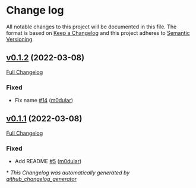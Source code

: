 # Change log

All notable changes to this project will be documented in this file. The format is based on [Keep a Changelog](http://keepachangelog.com/en/1.0.0/) and this project adheres to [Semantic Versioning](http://semver.org).

## [v0.1.2](https://github.com/puppetlabs/puppet_operational_dashboards/tree/v0.1.2) (2022-03-08)

[Full Changelog](https://github.com/puppetlabs/puppet_operational_dashboards/compare/v0.1.1...v0.1.2)

### Fixed

- Fix name [\#14](https://github.com/puppetlabs/puppet_operational_dashboards/pull/14) ([m0dular](https://github.com/m0dular))

## [v0.1.1](https://github.com/puppetlabs/puppet_operational_dashboards/tree/v0.1.1) (2022-03-08)

[Full Changelog](https://github.com/puppetlabs/puppet_operational_dashboards/compare/d9a8f5e0fcdd1a64d95fec8a39eda863c0697e0e...v0.1.1)

### Fixed

- Add README [\#5](https://github.com/puppetlabs/puppet_operational_dashboards/pull/5) ([m0dular](https://github.com/m0dular))



\* *This Changelog was automatically generated by [github_changelog_generator](https://github.com/github-changelog-generator/github-changelog-generator)*
